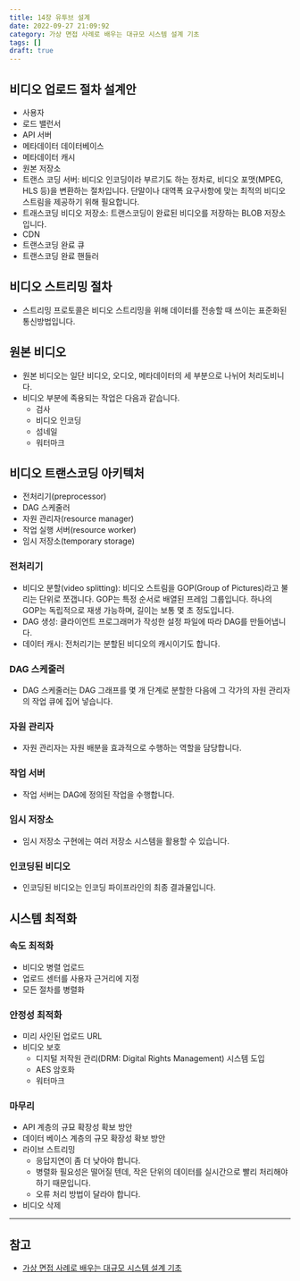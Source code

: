 ```yaml
---
title: 14장 유투브 설계
date: 2022-09-27 21:09:92
category: 가상 면접 사례로 배우는 대규모 시스템 설계 기초
tags: []
draft: true
---
```


## 비디오 업로드 절차 설계안

- 사용자
- 로드 밸런서
- API 서버
- 메타데이터 데이터베이스
- 메타데이터 캐시
- 원본 저장소
- 트랜스 코딩 서버: 비디오 인코딩이라 부르기도 하는 정차로, 비디오 포맷(MPEG, HLS 등)을 변환하는 절차입니다. 단말이나 대역폭 요구사항에 맞는 최적의 비디오 스트림을 제공하기 위해 필요합니다.
- 트래스코딩 비디오 저장소: 트랜스코딩이 완료된 비디오를 저장하는 BLOB 저장소입니다.
- CDN
- 트랜스코딩 완료 큐
- 트랜스코딩 완료 핸들러

## 비디오 스트리밍 절차

- 스트리밍 프로토콜은 비디오 스트리밍을 위해 데이터를 전송할 때 쓰이는 표준화된 통신방법입니다.

## 원본 비디오

- 원본 비디오는 일단 비디오, 오디오, 메타데이터의 세 부분으로 나뉘어 처리도비니다.
- 비디오 부분에 족용되는 작업은 다음과 같습니다.
  - 검사
  - 비디오 인코딩
  - 섬네일
  - 워터마크

## 비디오 트랜스코딩 아키텍처

- 전처리기(preprocessor)
- DAG 스케줄러
- 자원 관리자(resource manager)
- 작업 실행 서버(resource worker)
- 임시 저장소(temporary storage)

### 전처리기

- 비디오 분할(video splitting): 비디오 스트림을 GOP(Group of Pictures)라고 불리는 단위로 쪼갭니다. GOP는 특정 순서로 배열된 프레임 그룹입니다. 하나의 GOP는 독립적으로 재생 가능하며, 길이는 보통 몇 초 정도입니다.
- DAG 생성: 클라이언트 프로그래머가 작성한 설정 파일에 따라 DAG를 만들어냅니다.
- 데이터 캐시: 전처리기는 분할된 비디오의 캐시이기도 합니다.

### DAG 스케줄러

- DAG 스케줄러는 DAG 그래프를 몇 개 단계로 분할한 다음에 그 각가의 자원 관리자의 작업 큐에 집어 넣습니다.

### 자원 관리자

- 자원 관리자는 자원 배분을 효과적으로 수행하는 역할을 담당합니다.

### 작업 서버

- 작업 서버는 DAG에 정의된 작업을 수행합니다.

### 임시 저장소

- 임시 저장소 구현에는 여러 저장소 시스템을 활용할 수 있습니다.

### 인코딩된 비디오

- 인코딩된 비디오는 인코딩 파이프라인의 최종 결과물입니다.

## 시스템 최적화

### 속도 최적화

- 비디오 병렬 업로드
- 업로드 센터를 사용자 근거리에 지정
- 모든 절차를 병렬화

### 안정성 최적화

- 미리 사인된 업로드 URL
- 비디오 보호
  - 디지털 저작원 관리(DRM: Digital Rights Management) 시스템 도입
  - AES 암호화
  - 워터마크

### 마무리

- API 계층의 규묘 확장성 확보 방안
- 데이터 베이스 계층의 규모 확장성 확보 방안
- 라이브 스트리밍
  - 응답지연이 좀 더 낮아야 합니다.
  - 병렬화 필요성은 떨어질 텐데, 작은 단위의 데이터를 실시간으로 빨리 처리해야 하기 때문입니다.
  - 오류 처리 방법이 달라야 합니다.
- 비디오 삭제

---

## 참고

- [가상 면접 사례로 배우는 대규모 시스템 설계 기초](http://www.kyobobook.co.kr/product/detailViewKor.laf?mallGb=KOR&ejkGb=KOR&barcode=9788966263158)
